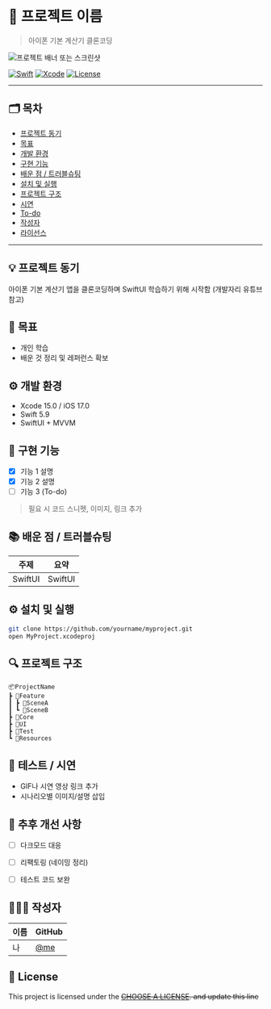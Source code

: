 # 🌱 프로젝트 이름

> 아이폰 기본 계산기 클론코딩

![프로젝트 배너 또는 스크린샷](링크)

[![Swift](https://img.shields.io/badge/Swift-5.9-orange.svg)]()
[![Xcode](https://img.shields.io/badge/Xcode-15.0-blue.svg)]()
[![License](https://img.shields.io/badge/license-MIT-green.svg)]()

---

## 🗂 목차
- [프로젝트 동기](#-프로젝트-동기)
- [목표](#-목표)
- [개발 환경](#-개발-환경)
- [구현 기능](#-구현-기능)
- [배운 점 / 트러블슈팅](#-배운-점--트러블슈팅)
- [설치 및 실행](#-설치-및-실행)
- [프로젝트 구조](#-프로젝트-구조)
- [시연](#-테스트--시연)
- [To-do](#-추후-개선-사항)
- [작성자](#-작성자)
- [라이선스](#-라이선스)

---

## 💡 프로젝트 동기

아이폰 기본 계산기 앱을 클론코딩하며 SwiftUI 학습하기 위해 시작함
(개발자리 유튜브 참고)


## 📌 목표

- 개인 학습
- 배운 것 정리 및 레퍼런스 확보


## ⚙️ 개발 환경

- Xcode 15.0 / iOS 17.0
- Swift 5.9
- SwiftUI + MVVM


## 🧩 구현 기능

- [x] 기능 1 설명
- [x] 기능 2 설명
- [ ] 기능 3 (To-do)

> 필요 시 코드 스니펫, 이미지, 링크 추가


## 📚 배운 점 / 트러블슈팅

| 주제 | 요약 |
|------|------|
| SwiftUI | SwiftUI |


## ⚙️ 설치 및 실행

```bash
git clone https://github.com/yourname/myproject.git
open MyProject.xcodeproj
```


## 🔍 프로젝트 구조
```
📦ProjectName
┣ 📂Feature
┃ ┣ 📂SceneA
┃ ┗ 📂SceneB
┣ 📂Core
┣ 📂UI
┣ 📂Test
┗ 📂Resources
```


## 🧪 테스트 / 시연

- GIF나 시연 영상 링크 추가
- 시나리오별 이미지/설명 삽입


## 📝 추후 개선 사항

- [ ] 다크모드 대응
- [ ] 리팩토링 (네이밍 정리)
- [ ] 테스트 코드 보완


## 🙋🏻‍♀️ 작성자

| 이름 | GitHub |
|------|--------|
| 나 | [@me](https://github.com/HanHyeBeen) |


## 📝 License

This project is licensed under the ~~[CHOOSE A LICENSE](https://choosealicense.com). and update this line~~
